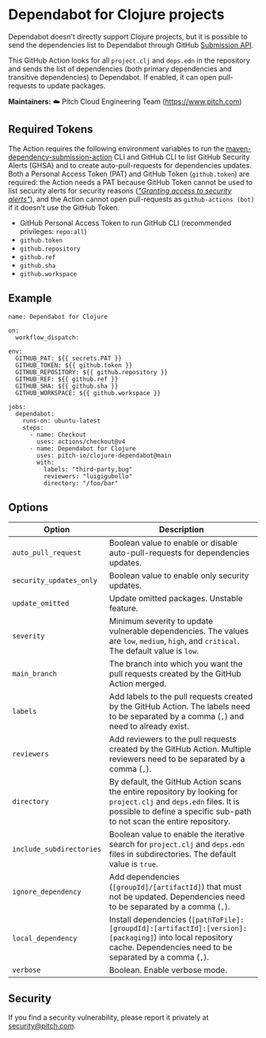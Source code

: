 # Dependabot for Clojure projects

Dependabot doesn't directly support Clojure projects, but it is possible to send the dependencies list to Dependabot through GitHub [Submission API](https://docs.github.com/en/code-security/supply-chain-security/understanding-your-software-supply-chain/using-the-dependency-submission-api). 

This GitHub Action looks for all `project.clj` and `deps.edn` in the repository and sends the list of dependencies (both primary dependencies and transitive dependencies) to Dependabot. If enabled, it can open pull-requests to update packages.

**Maintainers:** ☁️ Pitch Cloud Engineering Team (https://www.pitch.com)

## Required Tokens

The Action requires the following environment variables to run the [maven-dependency-submission-action](https://github.com/advanced-security/maven-dependency-submission-action) CLI and GitHub CLI to list GitHub Security Alerts (GHSA) and to create auto-pull-requests for dependencies updates. Both a Personal Access Token (PAT) and GitHub Token (`github.token`) are required: the Action needs a PAT because GitHub Token cannot be used to list security alerts for security reasons ([_"Granting access to security alerts"_](https://docs.github.com/en/repositories/managing-your-repositorys-settings-and-features/enabling-features-for-your-repository/managing-security-and-analysis-settings-for-your-repository#granting-access-to-security-alerts)), and the Action cannot open pull-requests as `github-actions (bot)` if it doesn't use the GitHub Token.


- GitHub Personal Access Token to run GitHub CLI (recommended privileges: `repo:all`)
- `github.token`
- `github.repository`
- `github.ref`
- `github.sha`
- `github.workspace`

## Example

```
name: Dependabot for Clojure

on:
  workflow_dispatch:

env:
  GITHUB_PAT: ${{ secrets.PAT }}
  GITHUB_TOKEN: ${{ github.token }}
  GITHUB_REPOSITORY: ${{ github.repository }}
  GITHUB_REF: ${{ github.ref }}
  GITHUB_SHA: ${{ github.sha }}
  GITHUB_WORKSPACE: ${{ github.workspace }}

jobs:
  dependabot:
    runs-on: ubuntu-latest
    steps:
      - name: Checkout
        uses: actions/checkout@v4
      - name: Dependabot for Clojure
        uses: pitch-io/clojure-dependabot@main
        with:
          labels: "third-party,bug"
          reviewers: "luigigubello"
          directory: "/foo/bar"
```

## Options

| Option | Description |
| --- | --- |
| `auto_pull_request` | Boolean value to enable or disable auto-pull-requests for dependencies updates. |
| `security_updates_only`| Boolean value to enable only security updates. |
| `update_omitted` | Update omitted packages. Unstable feature. |
| `severity` | Minimum severity to update vulnerable dependencies. The values are `low`, `medium`, `high`, and `critical`. The default value is `low`. |
| `main_branch` | The branch into which you want the pull requests created by the GitHub Action merged. |
| `labels` | Add labels to the pull requests created by the GitHub Action. The labels need to be separated by a comma (`,`) and need to already exist. |
| `reviewers` | Add reviewers to the pull requests created by the GitHub Action. Multiple reviewers need to be separated by a comma (`,`). |
| `directory` | By default, the GitHub Action scans the entire repository by looking for `project.clj` and `deps.edn` files. It is possible to define a specific sub-path to not scan the entire repository. |
| `include_subdirectories` | Boolean value to enable the iterative search for `project.clj` and `deps.edn` files in subdirectories. The default value is `true`. |
| `ignore_dependency` | Add dependencies (`[groupId]/[artifactId]`) that must not be updated. Dependencies need to be separated by a comma (`,`). |
| `local_dependency` | Install dependencies (`[pathToFile]:[groupdId]:[artifactId]:[version]:[packaging]`) into local repository cache. Dependencies need to be separated by a comma (`,`). |
| `verbose` | Boolean. Enable verbose mode. |


## Security

If you find a security vulnerability, please report it privately at security@pitch.com.
